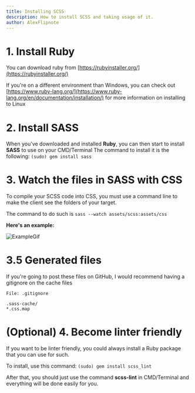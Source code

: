 ```yaml
---
title: Installing SCSS
description: How to install SCSS and taking usage of it.
author: AlexFlipnote
---
```



# 1. Install Ruby
You can download ruby from [https://rubyinstaller.org/](https://rubyinstaller.org/)

If you're on a different environment than Windows, you can check out [https://www.ruby-lang.org/](https://www.ruby-lang.org/en/documentation/installation/)
for more information on installing to Linux

# 2. Install SASS
When you've downloaded and installed **Ruby**, you can then start to install **SASS** to use on your CMD/Terminal
The command to install it is the following: `(sudo) gem install sass`

# 3. Watch the files in SASS with CSS
To compile your SCSS code into CSS, you must use a command line to make the client see the folders of your target.

The command to do such is `sass --watch assets/scss:assets/css`

**Here's an example:**

![ExampleGif](https://i.alexflipnote.xyz/3e93fe.gif)

# 3.5 Generated files
If you're going to post these files on GitHub, I would recommend having a gitignore on the cache files

`File: .gitignore`
```
.sass-cache/
*.css.map
```

# (Optional) 4. Become linter friendly
If you want to be linter friendly, you could always install a Ruby package that you can use for such.

To install, use this command: `(sudo) gem install scss_lint`

After that, you should just use the command **scss-lint** in CMD/Terminal and everything will be done easily for you.
